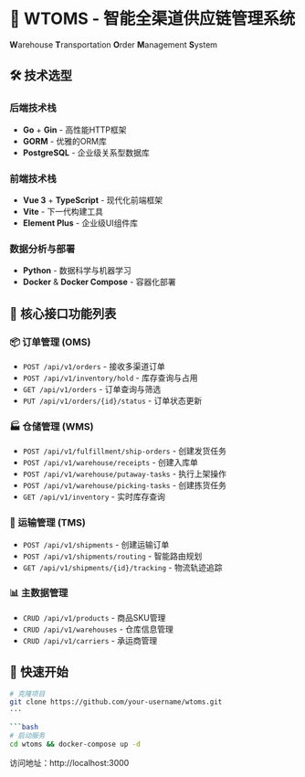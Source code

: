 # 🚀 WTOMS - 智能全渠道供应链管理系统

**W**arehouse **T**ransportation **O**rder **M**anagement **S**ystem

## 🛠️ 技术选型

### 后端技术栈
- **Go** + **Gin** - 高性能HTTP框架
- **GORM** - 优雅的ORM库
- **PostgreSQL** - 企业级关系型数据库

### 前端技术栈  
- **Vue 3** + **TypeScript** - 现代化前端框架
- **Vite** - 下一代构建工具
- **Element Plus** - 企业级UI组件库

### 数据分析与部署
- **Python** - 数据科学与机器学习
- **Docker** & **Docker Compose** - 容器化部署

## 📡 核心接口功能列表

### 📦 订单管理 (OMS)
- `POST /api/v1/orders` - 接收多渠道订单
- `POST /api/v1/inventory/hold` - 库存查询与占用
- `GET /api/v1/orders` - 订单查询与筛选
- `PUT /api/v1/orders/{id}/status` - 订单状态更新

### 🏭 仓储管理 (WMS)  
- `POST /api/v1/fulfillment/ship-orders` - 创建发货任务
- `POST /api/v1/warehouse/receipts` - 创建入库单
- `POST /api/v1/warehouse/putaway-tasks` - 执行上架操作
- `POST /api/v1/warehouse/picking-tasks` - 创建拣货任务
- `GET /api/v1/inventory` - 实时库存查询

### 🚚 运输管理 (TMS)
- `POST /api/v1/shipments` - 创建运输订单
- `POST /api/v1/shipments/routing` - 智能路由规划
- `GET /api/v1/shipments/{id}/tracking` - 物流轨迹追踪

### 📊 主数据管理
- `CRUD /api/v1/products` - 商品SKU管理
- `CRUD /api/v1/warehouses` - 仓库信息管理
- `CRUD /api/v1/carriers` - 承运商管理

## 🚀 快速开始

```bash
# 克隆项目
git clone https://github.com/your-username/wtoms.git
···

```bash
# 启动服务
cd wtoms && docker-compose up -d
```

访问地址：http://localhost:3000
